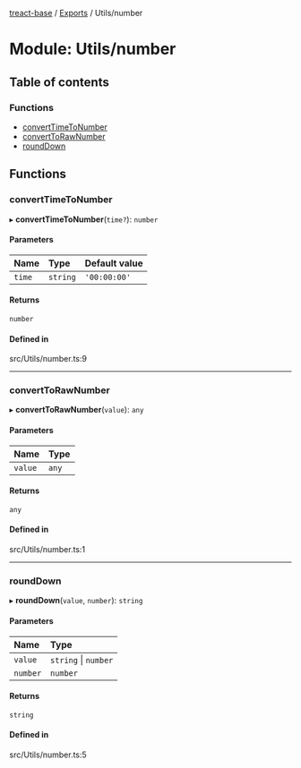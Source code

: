 [treact-base](../README.md) / [Exports](../modules.md) / Utils/number

# Module: Utils/number

## Table of contents

### Functions

- [convertTimeToNumber](Utils_number.md#converttimetonumber)
- [convertToRawNumber](Utils_number.md#converttorawnumber)
- [roundDown](Utils_number.md#rounddown)

## Functions

### convertTimeToNumber

▸ **convertTimeToNumber**(`time?`): `number`

#### Parameters

| Name | Type | Default value |
| :------ | :------ | :------ |
| `time` | `string` | `'00:00:00'` |

#### Returns

`number`

#### Defined in

src/Utils/number.ts:9

___

### convertToRawNumber

▸ **convertToRawNumber**(`value`): `any`

#### Parameters

| Name | Type |
| :------ | :------ |
| `value` | `any` |

#### Returns

`any`

#### Defined in

src/Utils/number.ts:1

___

### roundDown

▸ **roundDown**(`value`, `number`): `string`

#### Parameters

| Name | Type |
| :------ | :------ |
| `value` | `string` \| `number` |
| `number` | `number` |

#### Returns

`string`

#### Defined in

src/Utils/number.ts:5
